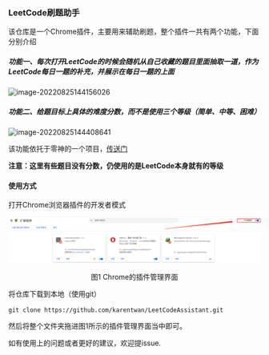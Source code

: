 ### LeetCode刷题助手

该仓库是一个Chrome插件，主要用来辅助刷题，整个插件一共有两个功能，下面分别介绍

##### 功能一、每次打开LeetCode的时候会随机从自己收藏的题目里面抽取一道，作为LeetCode每日一题的补充，并展示在每日一题的上面

![image-20220825144156026](readme.assets/image-20220825144156026.png)

##### 功能二、给题目标上具体的难度分数，而不是使用三个等级（简单、中等、困难）

![image-20220825144408641](readme.assets/image-20220825144408641.png)

该功能依托于零神的一个项目，[传送门](https://github.com/zerotrac/leetcode_problem_rating)

**注意：这里有些题目没有分数，仍使用的是LeetCode本身就有的等级**

#### 使用方式

打开Chrome浏览器插件的开发者模式

![image-20220827204913688](readme.assets/image-20220827204913688.png)

<p align="center">图1 Chrome的插件管理界面</p>
将仓库下载到本地（使用git）

```shell
git clone https://github.com/karentwan/LeetCodeAssistant.git
```

然后将整个文件夹拖进图1所示的插件管理界面当中即可。

如有使用上的问题或者更好的建议，欢迎提issue.